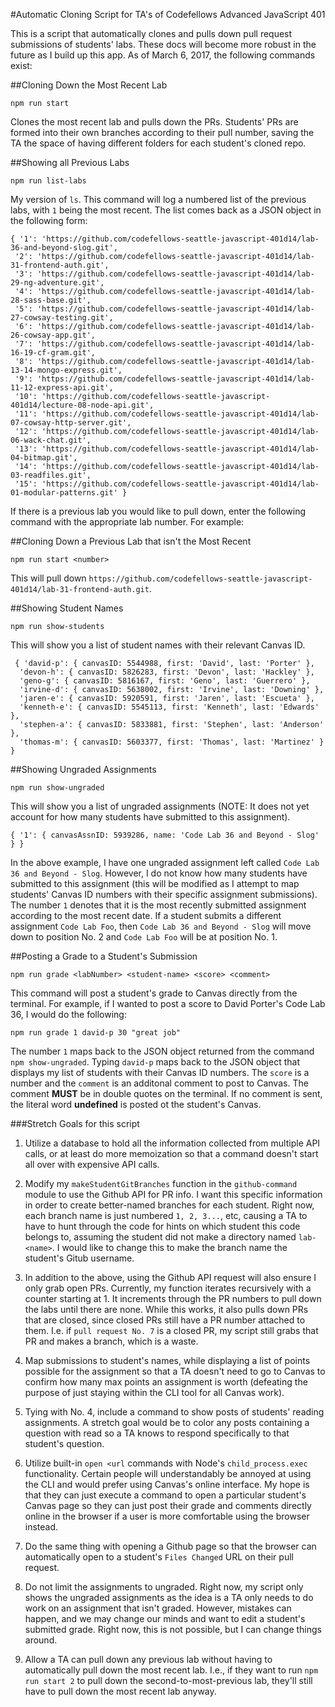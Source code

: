 #Automatic Cloning Script for TA's of Codefellows Advanced JavaScript 401

This is a script that automatically clones and pulls down pull request submissions of students' labs. These docs will become more robust in the future as I build up this app. As of March 6, 2017, the following commands exist:


##Cloning Down the Most Recent Lab
```
npm run start
```

Clones the most recent lab and pulls down the PRs. Students' PRs are formed into their own branches according to their pull number, saving the TA the space of having different folders for each student's cloned repo.


##Showing all Previous Labs
```
npm run list-labs
```

My version of ``ls``. This command will log a numbered list of the previous labs, with ``1`` being the most recent. The list comes back as a JSON object in the following form:

```
{ '1': 'https://github.com/codefellows-seattle-javascript-401d14/lab-36-and-beyond-slog.git',
 '2': 'https://github.com/codefellows-seattle-javascript-401d14/lab-31-frontend-auth.git',
 '3': 'https://github.com/codefellows-seattle-javascript-401d14/lab-29-ng-adventure.git',
 '4': 'https://github.com/codefellows-seattle-javascript-401d14/lab-28-sass-base.git',
 '5': 'https://github.com/codefellows-seattle-javascript-401d14/lab-27-cowsay-testing.git',
 '6': 'https://github.com/codefellows-seattle-javascript-401d14/lab-26-cowsay-app.git',
 '7': 'https://github.com/codefellows-seattle-javascript-401d14/lab-16-19-cf-gram.git',
 '8': 'https://github.com/codefellows-seattle-javascript-401d14/lab-13-14-mongo-express.git',
 '9': 'https://github.com/codefellows-seattle-javascript-401d14/lab-11-12-express-api.git',
 '10': 'https://github.com/codefellows-seattle-javascript-401d14/lecture-08-node-api.git',
 '11': 'https://github.com/codefellows-seattle-javascript-401d14/lab-07-cowsay-http-server.git',
 '12': 'https://github.com/codefellows-seattle-javascript-401d14/lab-06-wack-chat.git',
 '13': 'https://github.com/codefellows-seattle-javascript-401d14/lab-04-bitmap.git',
 '14': 'https://github.com/codefellows-seattle-javascript-401d14/lab-03-readfiles.git',
 '15': 'https://github.com/codefellows-seattle-javascript-401d14/lab-01-modular-patterns.git' }
 ```

 If there is a previous lab you would like to pull down, enter the following command with the appropriate lab number. For example:


##Cloning Down a Previous Lab that isn't the Most Recent
 ```
 npm run start <number>
 ```

This will pull down ``https://github.com/codefellows-seattle-javascript-401d14/lab-31-frontend-auth.git``.


##Showing Student Names
```
npm run show-students
```
This will show you a list of student names with their relevant Canvas ID.

```
 { 'david-p': { canvasID: 5544988, first: 'David', last: 'Porter' },
  'devon-h': { canvasID: 5826283, first: 'Devon', last: 'Hackley' },
  'geno-g': { canvasID: 5816167, first: 'Geno', last: 'Guerrero' },
  'irvine-d': { canvasID: 5638002, first: 'Irvine', last: 'Downing' },
  'jaren-e': { canvasID: 5920591, first: 'Jaren', last: 'Escueta' },
  'kenneth-e': { canvasID: 5545113, first: 'Kenneth', last: 'Edwards' },
  'stephen-a': { canvasID: 5833881, first: 'Stephen', last: 'Anderson' },
  'thomas-m': { canvasID: 5603377, first: 'Thomas', last: 'Martinez' } }
```

##Showing Ungraded Assignments
```
npm run show-ungraded
```
This will show you a list of ungraded assignments (NOTE: It does not yet account for how many students have submitted to this assignment). 

```
{ '1': { canvasAssnID: 5939286, name: 'Code Lab 36 and Beyond - Slog' } }
```
In the above example, I have one ungraded assignment left called ``Code Lab 36 and Beyond - Slog``. However, I do not know how many students have submitted to this assignment (this will be modified as I attempt to map students' Canvas ID numbers with their specific assignment submissions). The number ``1`` denotes that it is the most recently submitted assignment according to the most recent date. If a student submits a different assignment ``Code Lab Foo``, then ``Code Lab 36 and Beyond - Slog`` will move down to position No. 2 and ``Code Lab Foo`` will be at position No. 1. 


##Posting a Grade to a Student's Submission
```
npm run grade <labNumber> <student-name> <score> <comment>
```

This command will post a student's grade to Canvas directly from the terminal. For example, if I wanted to post a score to David Porter's Code Lab 36, I would do the following:

```
npm run grade 1 david-p 30 "great job"
```

The number ``1`` maps back to the JSON object returned from the command ``npm show-ungraded``. Typing ``david-p`` maps back to the JSON object that displays my list of students with their Canvas ID numbers. The ``score`` is a number and the ``comment`` is an additonal comment to post to Canvas. The comment **MUST** be in double quotes on the terminal. If no comment is sent, the literal word **undefined** is posted ot the student's Canvas. 


###Stretch Goals for this script

1. Utilize a database to hold all the information collected from multiple API calls, or at least do more memoization so that a command doesn't start all over with expensive API calls. 

2. Modify  my ``makeStudentGitBranches`` function in the ``github-command`` module to use the Github API for PR info. I want this specific information in order to create better-named branches for each student. Right now, each branch name is just numbered `1, 2, 3...`, etc, causing a TA to have to hunt through the code for hints on which student this code belongs to, assuming the student did not make a directory named ``lab-<name>``. I would like to change this to make the branch name the student's Gitub username.

3. In addition to the above, using the Github API request will also ensure I only grab open PRs. Currently, my function iterates recursively with a counter starting at 1. It increments through the PR numbers to pull down the labs until there are none. While this works, it also pulls down PRs that are closed, since closed PRs still have a PR number attached to them. I.e. if ``pull request No. 7`` is a closed PR, my script still grabs that PR and makes a branch, which is a waste.

4. Map submissions to student's names, while displaying a list of points possible for the assignment so that a TA doesn't need to go to Canvas to confirm how many max points an assignment is worth (defeating the purpose of just staying within the CLI tool for all Canvas work).

5. Tying with No. 4, include a command to show posts of students' reading assignments. A stretch goal would be to color any posts containing a question with read so a TA knows to respond specifically to that student's question. 

6. Utilize built-in ``open <url`` commands with Node's ``child_process.exec`` functionality. Certain people will understandably be annoyed at using the CLI and would prefer using Canvas's online interface. My hope is that they can just execute a command to open a particular student's Canvas page so they can just post their grade and comments directly online in the browser if a user is more comfortable using the browser instead.

7. Do the same thing with opening a Github page so that the browser can automatically open to a student's ``Files Changed`` URL on their pull request. 

8. Do not limit the assignments to ungraded. Right now, my script only shows the ungraded assignments as the idea is a TA only needs to do work on an assignment that isn't graded. However, mistakes can happen, and we may change our minds and want to edit a student's submitted grade. Right now, this is not possible, but I can change things around. 

9. Allow a TA can pull down any previous lab without having to automatically pull down the most recent lab. I.e., if they want to run ``npm run start 2`` to pull down the second-to-most-previous lab, they'll still have to pull down the most recent lab anyway. 
